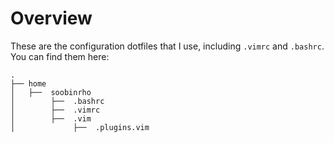 # Overview

These are the configuration dotfiles that I use, including
`.vimrc` and `.bashrc`. You can find them here:

    .
    ├── home
    │   ├──  soobinrho
    │        ├──  .bashrc
    │        ├──  .vimrc
    │        ├──  .vim
    │             ├──  .plugins.vim
